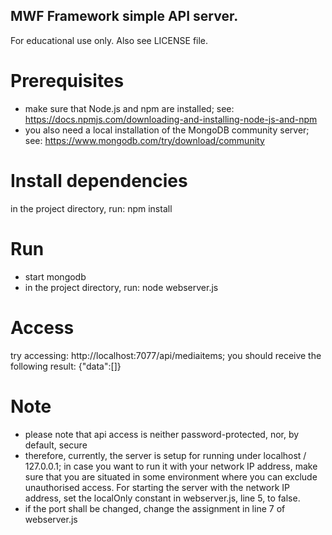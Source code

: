 ## MWF Framework simple API server. 
For educational use only. Also see LICENSE file.

# Prerequisites
- make sure that Node.js and npm are installed; see: https://docs.npmjs.com/downloading-and-installing-node-js-and-npm
- you also need a local installation of the MongoDB community server; see: https://www.mongodb.com/try/download/community

# Install dependencies
in the project directory, run: npm install

# Run
- start mongodb
- in the project directory, run: node webserver.js

# Access
try accessing: http://localhost:7077/api/mediaitems; you should receive the following result: {"data":[]}

# Note
- please note that api access is neither password-protected, nor, by default, secure
- therefore, currently, the server is setup for running under localhost / 127.0.0.1; in case you want to run it with your network IP address, make sure that you are situated in some environment where you can exclude unauthorised access. For starting the server with the network IP address, set the localOnly constant in webserver.js, line 5, to false. 
- if the port shall be changed, change the assignment in line 7 of webserver.js
